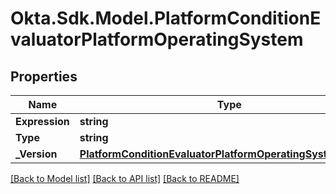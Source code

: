 # Okta.Sdk.Model.PlatformConditionEvaluatorPlatformOperatingSystem

## Properties

Name | Type | Description | Notes
------------ | ------------- | ------------- | -------------
**Expression** | **string** |  | [optional] 
**Type** | **string** |  | [optional] 
**_Version** | [**PlatformConditionEvaluatorPlatformOperatingSystemVersion**](PlatformConditionEvaluatorPlatformOperatingSystemVersion.md) |  | [optional] 

[[Back to Model list]](../README.md#documentation-for-models) [[Back to API list]](../README.md#documentation-for-api-endpoints) [[Back to README]](../README.md)

